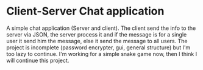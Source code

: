# Client-Server Chat application
A simple chat application (Server and client).
The client send the info to the server via JSON, the server process it and if the message is for a single user it send him the message, else it send the message to all users. The project is incomplete (password encrypter, gui, general structure) but I'm too lazy to continue.
I'm working for a simple snake game now, then I think I will continue this project.

